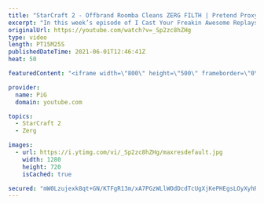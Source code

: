 ```yaml
---
title: "StarCraft 2 - Offbrand Roomba Cleans ZERG FILTH | Pretend Proxy ICYFAR G4"
excerpt: "In this week’s episode of I Cast Your Freakin Awesome Replays (ICYFAR) players sent in their StarCraft 2 replays where they had to build fake proxies.   NEW ICYFAR CHALLENGE: \"Kick The Ant Hive\" - Swam Your Opponent with Masses of Low Tier Units. Send submissions to fluxiorsc@gmail.com as attachment"
originalUrl: https://youtube.com/watch?v=_Sp2zc8hZHg
type: video
length: PT15M25S
publishedDateTime: 2021-06-01T12:46:41Z
heat: 50

featuredContent: "<iframe width=\"800\" height=\"500\" frameborder=\"0\" src=\"https://www.youtube.com/embed/_Sp2zc8hZHg\" allow=\"accelerometer; autoplay; encrypted-media; gyroscope; picture-in-picture\" allowfullscreen></iframe>"

provider:
  name: PiG
  domain: youtube.com

topics:
  - StarCraft 2
  - Zerg

images:
  - url: https://i.ytimg.com/vi/_Sp2zc8hZHg/maxresdefault.jpg
    width: 1280
    height: 720
    isCached: true

secured: "mW0Lzujexk8qt+GN/KTFgR13m/xA7PGzWLlWOdDcdTcUgXjKePHEgsLOyXyhR9MlS9x1LoV2Wz6I+a7QTopEhm30FhJ++S4+UmKEs+uTP1kZ2X78DJdJO+rQ4hgw9lLuUOcUqtOEa8iQ1jIbJR9KDR3SToPG/TwBBhKdaDsv7ROLc6aaDFrJv36GgannrtNMU5wUDZlbfdUvLyReZpsWSuYBY1cVlqSbBahGYElbi1Fd3QcHO9EoZuwUy/D2FZuljVMocgLoFu17c+zFLzLzjpWS/Gc1B63d7VV8tXwMLcFyWkWQz9iI0BMgCJmj4ZUuMRCAEQLZcyFwGQcZEWxKiwpKEDntqvKWu3dpvOzhaSqgwIsQpC5Iw8mbn2c05a0Jx+LWRoFjlosZczpHVRw1yKGF3SOTqYqcwmQ5ApJDBGA=;uY2JgXs6KsotP92TyoVN3w=="
---
```


